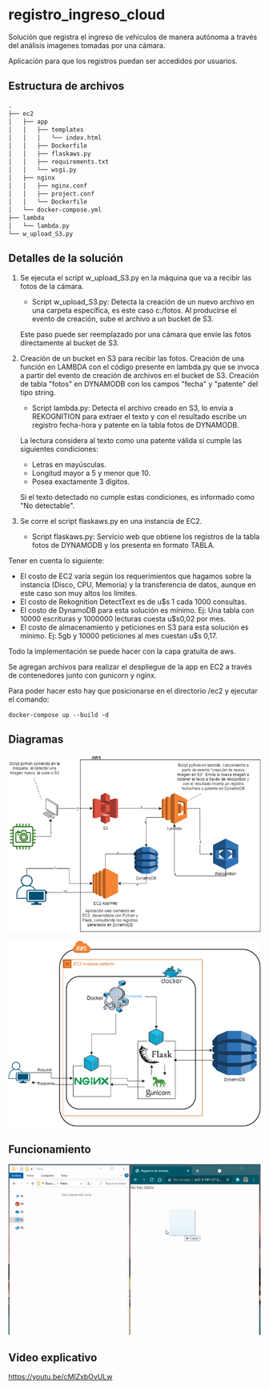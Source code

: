 # registro_ingreso_cloud
Solución que registra el ingreso de vehículos de manera autónoma a través del análisis imagenes tomadas por una cámara. 

Aplicación para que los registros puedan ser accedidos por usuarios.

## Estructura de archivos
```
.
├── ec2
│   ├── app 
│   │   ├── templates
│   │   │   └── index.html
│   │   ├── Dockerfile
│   │   ├── flaskaws.py
│   │   ├── requirements.txt
│   │   └── wsgi.py
│   ├── nginx
│   │   ├── nginx.conf          
│   │   ├── project.conf
│   │   └── Dockerfile
│   └── docker-compose.yml
├── lambda 
│   └── lambda.py  
└── w_upload_S3.py
```

## Detalles de la solución
1) Se ejecuta el script w_upload_S3.py en la máquina que va a recibir las fotos de la cámara.
    - Script w_upload_S3.py:
    Detecta la creación de un nuevo archivo en una carpeta específica, es este caso c:/fotos.
    Al producirse el evento de creación, sube el archivo a un bucket de S3.

    Este paso puede ser reemplazado por una cámara que envíe las fotos directamente al bucket de S3.

2) Creación de un bucket en S3 para recibir las fotos.
  Creación de una función en LAMBDA con el código presente en lambda.py que se invoca a partir del evento de creación de archivos en el bucket de S3.
  Creación de tabla "fotos" en DYNAMODB con los campos "fecha" y "patente" del tipo string.

    - Script lambda.py:
    Detecta el archivo creado en S3, lo envía a REKOGNITION para extraer el texto y 
    con el resultado escribe un registro fecha-hora y patente en la tabla fotos de DYNAMODB.
    
    La lectura considera al texto como una patente válida si cumple las siguientes condiciones:
      - Letras en mayúsculas.
      - Longitud mayor a 5 y menor que 10.
      - Posea exactamente 3 dígitos.
      
    Si el texto detectado no cumple estas condiciones, es informado como "No detectable".

3) Se corre el script flaskaws.py en una instancia de EC2.
    - Script flaskaws.py:
    Servicio web que obtiene los registros de la tabla fotos de DYNAMODB y los presenta en formato TABLA.

Tener en cuenta lo siguiente:
  - El costo de EC2 varía según los requerimientos que hagamos sobre la instancia (Disco, CPU, Memoria)
  y la transferencia de datos, aunque en este caso son muy altos los límites.
  - El costo de Rekognition DetectText es de u$s 1 cada 1000 consultas.
  - El costo de DynamoDB para esta solución es mínimo. Ej: Una tabla con 10000 escrituras y 1000000 lecturas cuesta u$s0,02 por mes.
  - El costo de almacenamiento y peticiones en S3 para esta solución es mínimo. 
  Ej: 5gb y 10000 peticiones al mes cuestan u$s 0,17.

Todo la implementación se puede hacer con la capa gratuita de aws.

Se agregan archivos para realizar el despliegue de la app en EC2 a través de contenedores junto con gunicorn y nginx.

Para poder hacer esto hay que posicionarse en el directorio /ec2 y ejecutar el comando:
```
docker-compose up --build -d
```

## Diagramas
![diagrama](https://github.com/jssknn/registro_ingreso_cloud/blob/main/diagrama.png)

![diagrama app](https://github.com/jssknn/registro_ingreso_cloud/blob/main/diagrama-app.png)

## Funcionamiento
![funcionamiento](https://github.com/jssknn/registro_ingreso_cloud/blob/main/func.gif)

## Video explicativo
https://youtu.be/cMlZxbOvULw
